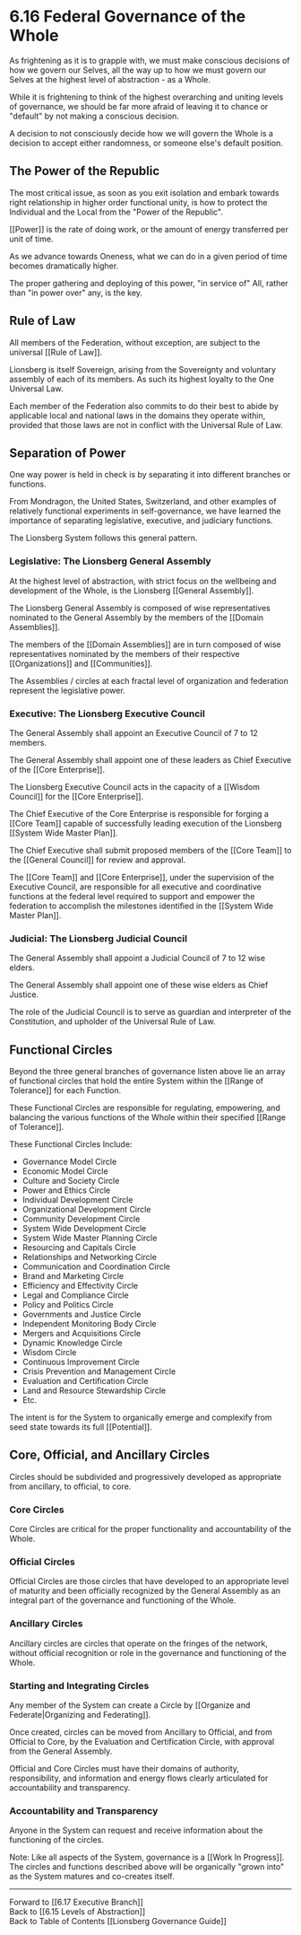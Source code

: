# 6.16 Federal Governance of the Whole
As frightening as it is to grapple with, we must make conscious decisions of how we govern our Selves, all the way up to how we must govern our Selves at the highest level of abstraction - as a Whole. 

While it is frightening to think of the highest overarching and uniting levels of governance, we should be far more afraid of leaving it to chance or "default" by not making a conscious decision.   

A decision to not consciously decide how we will govern the Whole is a decision to accept either randomness, or someone else's default position. 

## The Power of the Republic
The most critical issue, as soon as you exit isolation and embark towards right relationship in higher order functional unity, is how to protect the Individual and the Local from the "Power of the Republic". 

[[Power]] is the rate of doing work, or the amount of energy transferred per unit of time. 

As we advance towards Oneness, what we can do in a given period of time becomes dramatically higher. 

The proper gathering and deploying of this power, "in service of" All, rather than "in power over" any, is the key. 

## Rule of Law
All members of the Federation, without exception, are subject to the universal [[Rule of Law]]. 

Lionsberg is itself Sovereign, arising from the Sovereignty and voluntary assembly of each of its members. As such its highest loyalty to the One Universal Law.  

Each member of the Federation also commits to do their best to abide by applicable local and national laws in the domains they operate within, provided that those laws are not in conflict with the Universal Rule of Law.  

## Separation of Power 
One way power is held in check is by separating it into different branches or functions. 

From Mondragon, the United States, Switzerland, and other examples of relatively functional experiments in self-governance, we have learned the importance of separating legislative, executive, and judiciary functions. 

The Lionsberg System follows this general pattern. 

### Legislative: The Lionsberg General Assembly 
At the highest level of abstraction, with strict focus on the wellbeing and development of the Whole, is the Lionsberg [[General Assembly]]. 

The Lionsberg General Assembly is composed of wise representatives nominated to the General Assembly by the members of the [[Domain Assemblies]]. 

The members of the [[Domain Assemblies]] are in turn composed of wise representatives nominated by the members of their respective [[Organizations]] and [[Communities]]. 

The Assemblies / circles at each fractal level of organization and federation represent the legislative power. 

### Executive: The Lionsberg Executive Council 
The General Assembly shall appoint an Executive Council of 7 to 12 members. 

The General Assembly shall appoint one of these leaders as Chief Executive of the [[Core Enterprise]]. 

The Lionsberg Executive Council acts in the capacity of a [[Wisdom Council]] for the [[Core Enterprise]]. 

The Chief Executive of the Core Enterprise is responsible for forging a [[Core Team]] capable of successfully leading execution of the Lionsberg [[System Wide Master Plan]]. 

The Chief Executive shall submit proposed members of the [[Core Team]] to the [[General Council]] for review and approval. 

The [[Core Team]] and [[Core Enterprise]], under the supervision of the Executive Council, are responsible for all executive and coordinative functions at the federal level required to support and empower the federation to accomplish the milestones identified in the [[System Wide Master Plan]]. 

### Judicial: The Lionsberg Judicial Council 
The General Assembly shall appoint a Judicial Council of 7 to 12 wise elders. 

The General Assembly shall appoint one of these wise elders as Chief Justice. 

The role of the Judicial Council is to serve as guardian and interpreter of the Constitution, and upholder of the Universal Rule of Law. 

## Functional Circles 
Beyond the three general branches of governance listen above lie an array of functional circles that hold the entire System within the [[Range of Tolerance]] for each Function. 

These Functional Circles are responsible for regulating, empowering, and balancing the various functions of the Whole within their specified [[Range of Tolerance]]. 

These Functional Circles Include: 

- Governance Model Circle  
- Economic Model Circle  
- Culture and Society Circle 
- Power and Ethics Circle  
- Individual Development Circle  
- Organizational Development Circle  
- Community Development Circle  
- System Wide Development Circle  
- System Wide Master Planning Circle
- Resourcing and Capitals Circle  
- Relationships and Networking Circle  
- Communication and Coordination Circle   
- Brand and Marketing Circle  
- Efficiency and Effectivity Circle  
- Legal and Compliance Circle   
- Policy and Politics Circle  
- Governments and Justice Circle  
- Independent Monitoring Body Circle  
- Mergers and Acquisitions Circle  
- Dynamic Knowledge Circle  
- Wisdom Circle  
- Continuous Improvement Circle 
- Crisis Prevention and Management Circle  
- Evaluation and Certification Circle  
- Land and Resource Stewardship Circle  
- Etc. 

The intent is for the System to organically emerge and complexify from seed state towards its full [[Potential]]. 

## Core, Official, and Ancillary Circles 
Circles should be subdivided and progressively developed as appropriate from ancillary, to official, to core. 

### Core Circles 
Core Circles are critical for the proper functionality and accountability of the Whole. 

### Official Circles 
Official Circles are those circles that have developed to an appropriate level of maturity and been officially recognized by the General Assembly as an integral part of the governance and functioning of the Whole. 

### Ancillary Circles 
Ancillary circles are circles that operate on the fringes of the network, without official recognition or role in the governance and functioning of the Whole.

### Starting and Integrating Circles 
Any member of the System can create a Circle by [[Organize and Federate|Organizing and Federating]].

Once created, circles can be moved from Ancillary to Official, and from Official to Core, by the Evaluation and Certification Circle, with approval from the General Assembly. 

Official and Core Circles must have their domains of authority, responsibility, and information and energy flows clearly articulated for accountability and transparency. 

### Accountability and Transparency
Anyone in the System can request and receive information about the functioning of the circles. 

Note: Like all aspects of the System, governance is a [[Work In Progress]]. The circles and functions described above will be organically "grown into" as the System matures and co-creates itself. 


___

Forward to [[6.17 Executive Branch]]  
Back to [[6.15 Levels of Abstraction]]  
Back to Table of Contents [[Lionsberg Governance Guide]]